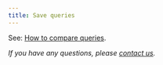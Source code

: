 ```yaml
---
title: Save queries
---
```


See: [How to compare queries](/documentation/howtos/compare-queries). 

*If you have any questions, please [contact us](/contact).*